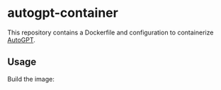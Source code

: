 # autogpt-container

This repository contains a Dockerfile and configuration to containerize [AutoGPT](https://github.com/Significant-Gravitas/AutoGPT).

## Usage

Build the image:
